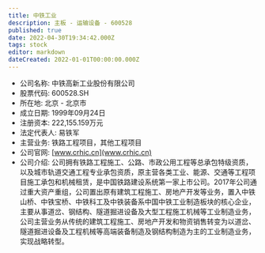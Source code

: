 ```yaml
---
title: 中铁工业
description: 主板 - 运输设备 - 600528
published: true
date: 2022-04-30T19:34:42.000Z
tags: stock
editor: markdown
dateCreated: 2022-01-01T00:00:00.000Z
---
```


- 公司名称: 中铁高新工业股份有限公司
- 股票代码: 600528.SH
- 所在地: 北京 - 北京市
- 成立日期: 1999年09月24日
- 注册资本: 222,155.159万元
- 法定代表人: 易铁军
- 主营业务: 铁路工程项目，其他工程项目
- 公司官网: [www.crhic.cn](www.crhic.cn)
- 公司介绍: 公司拥有铁路工程施工、公路、市政公用工程等总承包特级资质，以及城市轨道交通工程专业承包资质，原主营各类工业、能源、交通等工程项目施工承包和机械租赁，是中国铁路建设系统第一家上市公司。2017年公司通过重大资产重组，公司置出原有建筑工程施工、房地产开发等业务，置入中铁山桥、中铁宝桥、中铁科工及中铁装备系中国中铁工业制造板块的核心企业，主要从事道岔、钢结构、隧道掘进设备及大型工程施工机械等工业制造业务，公司主营业务从传统的建筑工程施工、房地产开发和物资销售转变为以道岔、隧道掘进设备及工程机械等高端装备制造及钢结构制造为主的工业制造业务，实现战略转型。


